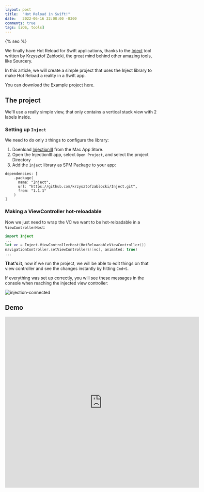 ```yaml
---
layout: post
title:  "Hot Reload in Swift!"
date:   2022-06-16 22:00:00 -0300
comments: true
tags: [iOS, tools]
---
```


{% seo %}

We finally have Hot Reload for Swift applications, thanks to the [Inject](https://github.com/krzysztofzablocki/Inject) tool written by Krzysztof Zabłocki, the great mind behind other amazing tools, like Sourcery.

In this article, we will create a simple project that uses the Inject library to make Hot Reload a reality in a Swift app.

You can download the Example project [here](https://github.com/mdb1/HotReloadExample).

## The project

We'll use a really simple view, that only contains a vertical stack view with 2 labels inside.

### Setting up `Inject`

We need to do only `3` things to configure the library:

1. Doenload [InjectionIII](https://apps.apple.com/ar/app/injectioniii/id1380446739?l=en&mt=12) from the Mac App Store.
2. Open the InjectionIII app, select `Open Project`, and select the project Directory
3. Add the `Inject` library as SPM Package to your app:
```
dependencies: [
    .package(
      name: "Inject",
      url: "https://github.com/krzysztofzablocki/Inject.git",
      from: "1.1.1"
    )
]
```

### Making a ViewController hot-reloadable

Now we just need to wrap the VC we want to be hot-reloadable in a `ViewControllerHost`:

```swift
import Inject
...
let vc = Inject.ViewControllerHost(HotReloadableViewController())
navigationController.setViewControllers([vc], animated: true)
...
```

**That's it**, now if we run the project, we will be able to edit things on that view controller and see the changes instantly by hitting `Cmd+S`.

If everything was set up correctly, you will see these messages in the console when reaching the injected view controller:

![injection-connected]({{static.static_files}}/resources/hot-reload/injection-connected.png)

## Demo

<iframe src="https://player.vimeo.com/video/721292169?h=6d7ea3f03f" width="640" height="564" frameborder="0" allow="autoplay; fullscreen" allowfullscreen></iframe>